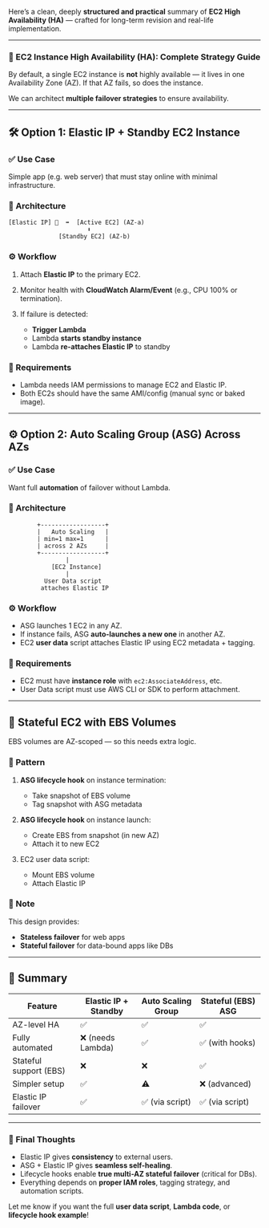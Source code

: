 Here’s a clean, deeply **structured and practical** summary of **EC2 High Availability (HA)** — crafted for long-term revision and real-life implementation.

---

### 🧠 EC2 Instance High Availability (HA): Complete Strategy Guide

By default, a single EC2 instance is **not** highly available — it lives in one Availability Zone (AZ). If that AZ fails, so does the instance.

We can architect **multiple failover strategies** to ensure availability.

---

## 🛠️ Option 1: Elastic IP + Standby EC2 Instance

### ✅ Use Case

Simple app (e.g. web server) that must stay online with minimal infrastructure.

### 🧱 Architecture

```
[Elastic IP] 🔁  ➡  [Active EC2] (AZ-a)
                      ⬇
              [Standby EC2] (AZ-b)
```

### ⚙️ Workflow

1. Attach **Elastic IP** to the primary EC2.
2. Monitor health with **CloudWatch Alarm/Event** (e.g., CPU 100% or termination).
3. If failure is detected:

   * **Trigger Lambda**
   * Lambda **starts standby instance**
   * Lambda **re-attaches Elastic IP** to standby

### 🔐 Requirements

* Lambda needs IAM permissions to manage EC2 and Elastic IP.
* Both EC2s should have the same AMI/config (manual sync or baked image).

---

## ⚙️ Option 2: Auto Scaling Group (ASG) Across AZs

### ✅ Use Case

Want full **automation** of failover without Lambda.

### 🧱 Architecture

```
        +------------------+
        |   Auto Scaling   |
        | min=1 max=1      |
        | across 2 AZs     |
        +------------------+
                |
            [EC2 Instance]
                |
          User Data script
         attaches Elastic IP
```

### ⚙️ Workflow

* ASG launches 1 EC2 in any AZ.
* If instance fails, ASG **auto-launches a new one** in another AZ.
* EC2 **user data** script attaches Elastic IP using EC2 metadata + tagging.

### 🔐 Requirements

* EC2 must have **instance role** with `ec2:AssociateAddress`, etc.
* User Data script must use AWS CLI or SDK to perform attachment.

---

## 💾 Stateful EC2 with EBS Volumes

EBS volumes are AZ-scoped — so this needs extra logic.

### 🔄 Pattern

1. **ASG lifecycle hook** on instance termination:

   * Take snapshot of EBS volume
   * Tag snapshot with ASG metadata
2. **ASG lifecycle hook** on instance launch:

   * Create EBS from snapshot (in new AZ)
   * Attach it to new EC2
3. EC2 user data script:

   * Mount EBS volume
   * Attach Elastic IP

### 🧠 Note

This design provides:

* **Stateless failover** for web apps
* **Stateful failover** for data-bound apps like DBs

---

## 🔑 Summary

| Feature                | Elastic IP + Standby | Auto Scaling Group | Stateful (EBS) ASG |
| ---------------------- | -------------------- | ------------------ | ------------------ |
| AZ-level HA            | ✅                    | ✅                  | ✅                  |
| Fully automated        | ❌ (needs Lambda)     | ✅                  | ✅ (with hooks)     |
| Stateful support (EBS) | ❌                    | ❌                  | ✅                  |
| Simpler setup          | ✅                    | ⚠️                 | ❌ (advanced)       |
| Elastic IP failover    | ✅                    | ✅ (via script)     | ✅ (via script)     |

---

### 🧩 Final Thoughts

* Elastic IP gives **consistency** to external users.
* ASG + Elastic IP gives **seamless self-healing**.
* Lifecycle hooks enable **true multi-AZ stateful failover** (critical for DBs).
* Everything depends on **proper IAM roles**, tagging strategy, and automation scripts.

Let me know if you want the full **user data script**, **Lambda code**, or **lifecycle hook example**!
